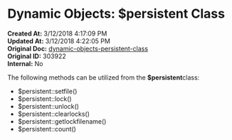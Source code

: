 # Dynamic Objects: $persistent Class

**Created At:** 3/12/2018 4:17:09 PM  
**Updated At:** 3/12/2018 4:22:05 PM  
**Original Doc:** [dynamic-objects-persistent-class](https://docs.jbase.com/42948-dynamic-objects/dynamic-objects-persistent-class)  
**Original ID:** 303922  
**Internal:** No  

The following methods can be utilized from the **$persistent**class:

- $persistent::setfile()
- $persistent::lock()
- $persistent::unlock()
- $persistent::clearlocks()
- $persistent::getlockfilename()
- $persistent::count()

